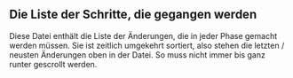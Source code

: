 ## Die Liste der Schritte, die gegangen werden

Diese Datei enthält die Liste der Änderungen, die in jeder Phase gemacht werden müssen. 
Sie ist zeitlich umgekehrt sortiert, also stehen die letzten / neusten Änderungen oben in der Datei. 
So muss nicht immer bis ganz runter gescrollt werden.
